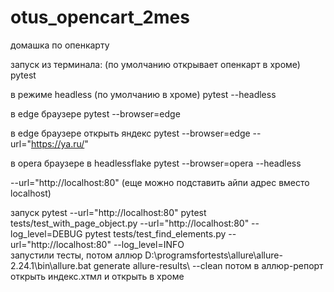 # otus_opencart_2mes
домашка по опенкарту 

запуск из терминала:
(по умолчанию открывает опенкарт в хроме)
pytest

в режиме headless (по умолчанию в хроме)
pytest --headless  

в edge браузере
pytest --browser=edge

в edge браузере открыть яндекс
pytest --browser=edge --url="https://ya.ru/" 

в opera браузере в headlessflake
pytest --browser=opera --headless

--url="http://localhost:80"  (еще можно подставить айпи адрес вместо localhost)

запуск
pytest --url="http://localhost:80" 
pytest tests/test_with_page_object.py --url="http://localhost:80" --log_level=DEBUG 
pytest tests/test_find_elements.py --url="http://localhost:80" --log_level=INFO    
запустили тесты, потом аллюр
D:\programsfortests\allure\allure-2.24.1\bin\allure.bat generate allure-results\ --clean
потом в аллюр-репорт открыть индекс.хтмл и открыть в хроме